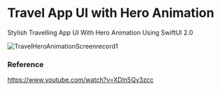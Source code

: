 # Travel App UI with Hero Animation

Stylish Travelling App UI With Hero Animation Using SwiftUI 2.0

![TravelHeroAnimationScreenrecord1](https://user-images.githubusercontent.com/3436468/99808202-793dd800-2b7b-11eb-804e-7a91ef3d36a9.gif)

### Reference

https://www.youtube.com/watch?v=XDln5Qy3zcc
